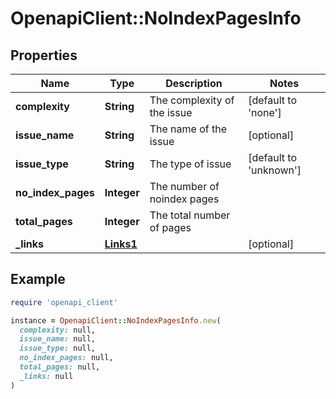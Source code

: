 # OpenapiClient::NoIndexPagesInfo

## Properties

| Name | Type | Description | Notes |
| ---- | ---- | ----------- | ----- |
| **complexity** | **String** | The complexity of the issue | [default to &#39;none&#39;] |
| **issue_name** | **String** | The name of the issue | [optional] |
| **issue_type** | **String** | The type of issue | [default to &#39;unknown&#39;] |
| **no_index_pages** | **Integer** | The number of noindex pages |  |
| **total_pages** | **Integer** | The total number of pages |  |
| **_links** | [**Links1**](Links1.md) |  | [optional] |

## Example

```ruby
require 'openapi_client'

instance = OpenapiClient::NoIndexPagesInfo.new(
  complexity: null,
  issue_name: null,
  issue_type: null,
  no_index_pages: null,
  total_pages: null,
  _links: null
)
```


